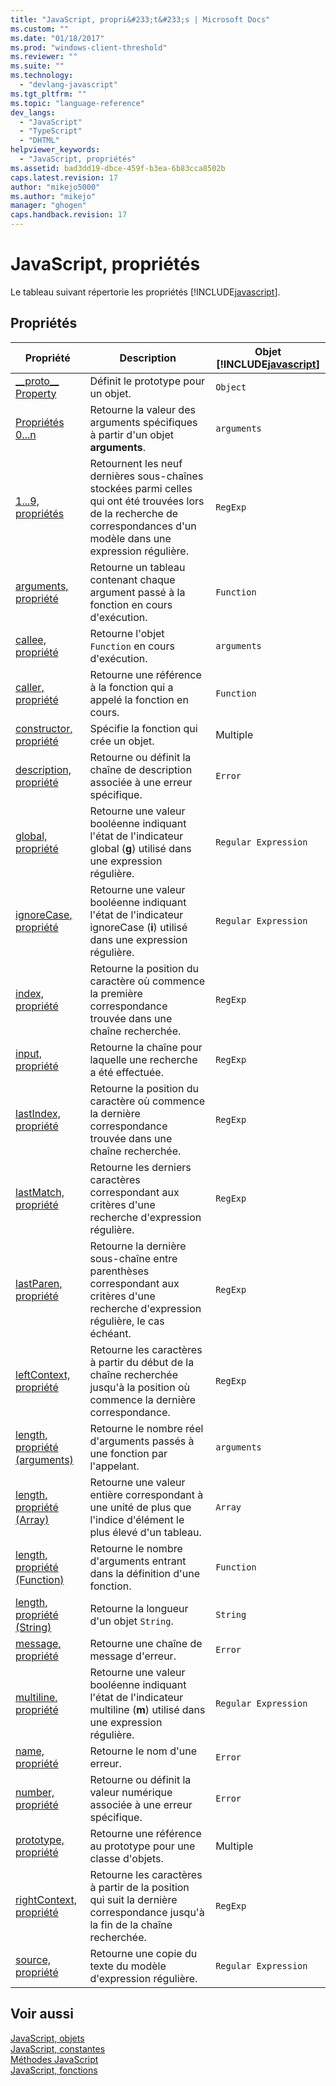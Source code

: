 ```yaml
---
title: "JavaScript, propri&#233;t&#233;s | Microsoft Docs"
ms.custom: ""
ms.date: "01/18/2017"
ms.prod: "windows-client-threshold"
ms.reviewer: ""
ms.suite: ""
ms.technology: 
  - "devlang-javascript"
ms.tgt_pltfrm: ""
ms.topic: "language-reference"
dev_langs: 
  - "JavaScript"
  - "TypeScript"
  - "DHTML"
helpviewer_keywords: 
  - "JavaScript, propriétés"
ms.assetid: bad3dd19-dbce-459f-b3ea-6b83cca8502b
caps.latest.revision: 17
author: "mikejo5000"
ms.author: "mikejo"
manager: "ghogen"
caps.handback.revision: 17
---
```

# JavaScript, propri&#233;t&#233;s
Le tableau suivant répertorie les propriétés [!INCLUDE[javascript](../../javascript/includes/javascript-md.md)].  
  
## Propriétés  
  
|Propriété|Description|Objet [!INCLUDE[javascript](../../javascript/includes/javascript-md.md)]|  
|---------------|-----------------|----------------------------------------------------------------------|  
|[\_\_proto\_\_ Property](../../javascript/reference/proto-property-object-javascript.md)|Définit le prototype pour un objet.|`Object`|  
|[Propriétés 0...n](../../javascript/reference/0-dot-dot-dot-n-properties-arguments-javascript.md)|Retourne la valeur des arguments spécifiques à partir d'un objet **arguments**.|`arguments`|  
|[$1...$9, propriétés](../../javascript/reference/dollar-1-dot-dot-dot-dollar-9-properties-regexp-javascript.md)|Retournent les neuf dernières sous\-chaînes stockées parmi celles qui ont été trouvées lors de la recherche de correspondances d'un modèle dans une expression régulière.|`RegExp`|  
|[arguments, propriété](../../javascript/reference/arguments-property-function-javascript.md)|Retourne un tableau contenant chaque argument passé à la fonction en cours d'exécution.|`Function`|  
|[callee, propriété](../../javascript/reference/callee-property-arguments-javascript.md)|Retourne l'objet `Function` en cours d'exécution.|`arguments`|  
|[caller, propriété](../../javascript/reference/caller-property-function-javascript.md)|Retourne une référence à la fonction qui a appelé la fonction en cours.|`Function`|  
|[constructor, propriété](../../javascript/reference/constructor-property-object-javascript.md)|Spécifie la fonction qui crée un objet.|Multiple|  
|[description, propriété](../../javascript/reference/description-property-error-javascript.md)|Retourne ou définit la chaîne de description associée à une erreur spécifique.|`Error`|  
|[global, propriété](../../javascript/reference/global-property-regular-expression-javascript.md)|Retourne une valeur booléenne indiquant l'état de l'indicateur global \(**g**\) utilisé dans une expression régulière.|`Regular Expression`|  
|[ignoreCase, propriété](../../javascript/reference/ignorecase-property-regular-expression-javascript.md)|Retourne une valeur booléenne indiquant l'état de l'indicateur ignoreCase \(**i**\) utilisé dans une expression régulière.|`Regular Expression`|  
|[index, propriété](../../javascript/reference/index-property-regexp-javascript.md)|Retourne la position du caractère où commence la première correspondance trouvée dans une chaîne recherchée.|`RegExp`|  
|[input, propriété](../../javascript/reference/input-property-dollar-regexp-javascript.md)|Retourne la chaîne pour laquelle une recherche a été effectuée.|`RegExp`|  
|[lastIndex, propriété](../../javascript/reference/lastindex-property-regexp-javascript.md)|Retourne la position du caractère où commence la dernière correspondance trouvée dans une chaîne recherchée.|`RegExp`|  
|[lastMatch, propriété](../../javascript/reference/lastmatch-property-dollar-regexp-javascript.md)|Retourne les derniers caractères correspondant aux critères d'une recherche d'expression régulière.|`RegExp`|  
|[lastParen, propriété](../../javascript/reference/lastparen-property-dollar-regexp-javascript.md)|Retourne la dernière sous\-chaîne entre parenthèses correspondant aux critères d'une recherche d'expression régulière, le cas échéant.|`RegExp`|  
|[leftContext, propriété](../../javascript/reference/leftcontext-property-dollar-grave-regexp-javascript.md)|Retourne les caractères à partir du début de la chaîne recherchée jusqu'à la position où commence la dernière correspondance.|`RegExp`|  
|[length, propriété \(arguments\)](../../javascript/reference/length-property-arguments-javascript.md)|Retourne le nombre réel d'arguments passés à une fonction par l'appelant.|`arguments`|  
|[length, propriété \(Array\)](../../javascript/reference/length-property-array-javascript.md)|Retourne une valeur entière correspondant à une unité de plus que l'indice d'élément le plus élevé d'un tableau.|`Array`|  
|[length, propriété \(Function\)](../../javascript/reference/length-property-function-javascript.md)|Retourne le nombre d'arguments entrant dans la définition d'une fonction.|`Function`|  
|[length, propriété \(String\)](../../javascript/reference/length-property-string-javascript.md)|Retourne la longueur d'un objet `String`.|`String`|  
|[message, propriété](../../javascript/reference/message-property-error-javascript.md)|Retourne une chaîne de message d'erreur.|`Error`|  
|[multiline, propriété](../../javascript/reference/multiline-property-regular-expression-javascript.md)|Retourne une valeur booléenne indiquant l'état de l'indicateur multiline \(**m**\) utilisé dans une expression régulière.|`Regular Expression`|  
|[name, propriété](../../javascript/reference/name-property-error-javascript.md)|Retourne le nom d'une erreur.|`Error`|  
|[number, propriété](../../javascript/reference/number-property-error-javascript.md)|Retourne ou définit la valeur numérique associée à une erreur spécifique.|`Error`|  
|[prototype, propriété](../../javascript/reference/prototype-property-object-javascript.md)|Retourne une référence au prototype pour une classe d'objets.|Multiple|  
|[rightContext, propriété](../../javascript/reference/rightcontext-property-dollar-regexp-javascript.md)|Retourne les caractères à partir de la position qui suit la dernière correspondance jusqu'à la fin de la chaîne recherchée.|`RegExp`|  
|[source, propriété](../../javascript/reference/source-property-regular-expression-javascript.md)|Retourne une copie du texte du modèle d'expression régulière.|`Regular Expression`|  
  
## Voir aussi  
 [JavaScript, objets](../../javascript/reference/javascript-objects.md)   
 [JavaScript, constantes](../../javascript/reference/javascript-constants.md)   
 [Méthodes JavaScript](../../javascript/reference/javascript-methods.md)   
 [JavaScript, fonctions](../../javascript/reference/javascript-functions.md)